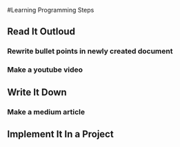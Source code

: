 #Learning Programming Steps

## Read It Outloud
### Rewrite bullet points in newly created document
### Make a youtube video

## Write It Down
### Make a medium article

## Implement It In a Project